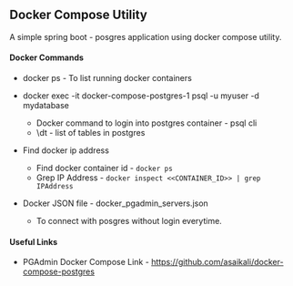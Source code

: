 ## Docker Compose Utility
A simple spring boot - posgres application using docker compose utility.

#### Docker Commands

* docker ps - To list running docker containers

* docker exec -it docker-compose-postgres-1 psql -u myuser -d mydatabase
  * Docker command to login into postgres container - psql cli
  * \dt - list of tables in postgres

* Find docker ip address
  * Find docker container id - `docker ps`
  * Grep IP Address - `docker inspect <<CONTAINER_ID>> | grep IPAddress`

* Docker JSON file - docker_pgadmin_servers.json
  * To connect with posgres without login everytime.

#### Useful Links

* PGAdmin Docker Compose Link - https://github.com/asaikali/docker-compose-postgres